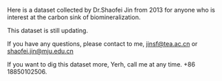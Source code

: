 Here is a dataset collected by Dr.Shaofei Jin from 2013 for anyone who is interest at the carbon sink of biomineralization.

This dataset is still updating.

If you have any questions, please contact to me, jinsf@tea.ac.cn or shaofei.jin@mju.edu.cn

If you want to dig this dataset more, Yerh, call me at any time. +86 18850102506.


